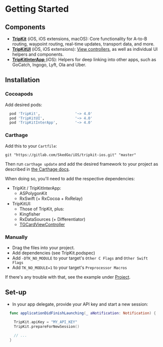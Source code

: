 # Getting Started

## Components

- [**TripKit**](TripKit/index.html) (iOS, iOS extensions, macOS): Core functionality for A-to-B routing, waypoint routing, real-time updates, transport data, and more.
- [**TripKitUI**](TripKitUI/index.html) (iOS, iOS extensions): [View controllers](view-controllers.md), as well as individual UI helpers and components.
- [**TripKitInterApp** ](TripKitInterApp/index.html) (iOS): Helpers for deep linking into other apps, such as GoCatch, Ingogo, Lyft, Ola and Uber.

## Installation

### Cocoapods

Add desired pods:

```ruby
  pod 'TripKit',                '~> 4.0'
  pod 'TripKitUI',              '~> 4.0'
  pod 'TripKitInterApp',        '~> 4.0'
```

### Carthage

Add this to your `Cartfile`:

```
git "https://gitlab.com/SkedGo/iOS/tripkit-ios.git" "master"
```

Then run `carthage update` and add the desired framework to your project as described in [the Carthage docs](https://github.com/Carthage/Carthage).

When doing so, you'll need to add the respective dependencies:

- TripKit / TripKitInterApp:
    - ASPolygonKit
    - RxSwift (+ RxCocoa + RxRelay)
- TripKitUI:
    - Those of TripKit, plus:
    - Kingfisher
    - RxDataSources (+ Differentiator)
    - [TGCardViewController](https://gitlab.com/SkedGo/iOS/tripgo-cards-ios)

### Manually

- Drag the files into your project.
- Add dependencies (see TripKit.podspec)
- Add `-DTK_NO_MODULE` to your target's `Other C Flags` and `Other Swift Flags`
- Add `TK_NO_MODULE=1` to your target's `Preprocessor Macros`

If there's any trouble with that, see the example under [Project](Project).

## Set-up

- In your app delegate, provide your API key and start a new session:

```swift
  func applicationDidFinishLaunching(_ aNotification: Notification) {
    
    TripKit.apiKey = "MY_API_KEY"
    TripKit.prepareForNewSession()

    // ...
  }
```